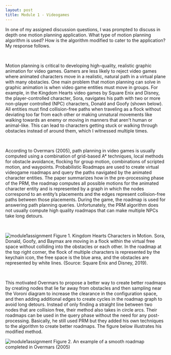 ```yaml
---
layout: post
title: Module 1 - Videogames
---
```


In one of my assigned discussion questions, I was prompted to discuss in depth one motion planning application. What type of motion planning algorithm is used? How is the algorithm modified to cater to the application? My response follows.

<br>

Motion planning is critical to developing high-quality, realistic graphic animation for video games. Gamers are less likely to reject video games where animated characters move in a realistic, natural path in a virtual plane with many obstacles. One main problem that motion planning can solve in graphic animation is when video game entities must move in groups. For example, in the Kingdom Hearts video games by Square Enix and Disney, the player-controlled character, Sora, navigates his path with two or more non-player controlled (NPC) characters, Donald and Goofy (shown below). All entities must find collision-free paths when traveling as a flock without deviating too far from each other or making unnatural movements like walking towards an enemy or moving in manners that aren't human or animal-like. This  can lead to characters getting stuck or walking through obstacles instead of around them, which I witnessed multiple times.

<br>

According to Overmars (2005),  path planning in video games is usually computed using a combination of grid-based A* techniques, local methods for obstacle avoidance, flocking for group motion, combinations of scripted motion, and waypoints. Probabilistic Roadmaps are used to create virtual videogame roadmaps and query the paths navigated by the animated character entities. The paper summarizes how in the pre-processing phase of the PRM, the roadmap computes all possible motions for the animated character entity and is represented by a graph in which the nodes correspond to an entity’s placements and the edges represent collision-free paths between those placements. During the game, the roadmap is used for answering path planning queries. Unfortunately, the PRM algorithm does not usually compute high quality roadmaps that can make multiple NPCs take long detours. 

<br>

![module1assignment](https://cabreraleon.github.io/images/fig5.png)
Figure 1. Kingdom Hearts Characters in Motion. Sora, Donald, Goofy, and Baymax are moving in a flock within the virtual free space without colliding into the  obstacles or each other.  In the roadmap at the top right corner, the flock of multiple characters is represented by the keychain icon, the free space is the blue area, and the obstacles are represented by white lines. (Source: Square Enix and Disney, 2019).

<br>

This motivated Overmars to propose a better way to create better roadmaps by creating nodes that lie far away from obstacles and then sampling near the Voroni diagram to increase the clearance in the configuration space, and then adding additional edges to create cycles in the roadmap graph to avoid long detours. Instead of only finding a straight line between two nodes that are collision free, their method also takes in circle arcs. Their roadmaps can be used in the query phase without the need for any post-processing. Basically, he still used PRM but they added his own techniques to the algorithm to create better roadmaps. The figure below illustrates his modified method.

![module1assignment](https://cabreraleon.github.io/images/fig6.png)
Figure 2. An example of a smooth roadmap completed in Overmars (2005)





